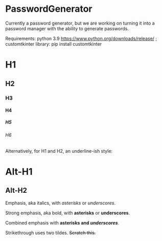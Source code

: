 # PasswordGenerator
Currently a password generator, but we are working on turning it into a password manager with the ability to generate passwords.

Requirements:
  python 3.9
    https://www.python.org/downloads/release/
  ; customtkinter library:
    pip install customtkinter
  
# H1
## H2
### H3
#### H4
##### H5
###### H6

Alternatively, for H1 and H2, an underline-ish style:

Alt-H1
======

Alt-H2
------
Emphasis, aka italics, with *asterisks* or _underscores_.

Strong emphasis, aka bold, with **asterisks** or __underscores__.

Combined emphasis with **asterisks and _underscores_**.

Strikethrough uses two tildes. ~~Scratch this.~~
